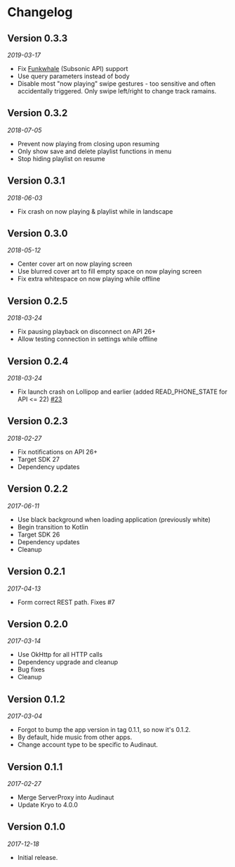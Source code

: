 Changelog
=========

## Version 0.3.3
_2019-03-17_
* Fix [Funkwhale](https://funkwhale.audio/) (Subsonic API) support
* Use query parameters instead of body
* Disable most "now playing" swipe gestures - too sensitive and often
  accidentally triggered.
  Only swipe left/right to change track ramains.


## Version 0.3.2
_2018-07-05_
* Prevent now playing from closing upon resuming
* Only show save and delete playlist functions in menu
* Stop hiding playlist on resume


## Version 0.3.1
_2018-06-03_
* Fix crash on now playing & playlist while in landscape


## Version 0.3.0
_2018-05-12_
* Center cover art on now playing screen
* Use blurred cover art to fill empty space on now playing screen
* Fix extra whitespace on now playing while offline


## Version 0.2.5
_2018-03-24_
* Fix pausing playback on disconnect on API 26+
* Allow testing connection in settings while offline


## Version 0.2.4
_2018-03-24_
* Fix launch crash on Lollipop and earlier (added READ_PHONE_STATE for API <= 22) [#23](https://github.com/nvllsvm/Audinaut/issues/23)


## Version 0.2.3
_2018-02-27_
* Fix notifications on API 26+
* Target SDK 27
* Dependency updates


## Version 0.2.2
_2017-06-11_
* Use black background when loading application (previously white)
* Begin transition to Kotlin
* Target SDK 26
* Dependency updates
* Cleanup


## Version 0.2.1
_2017-04-13_
* Form correct REST path. Fixes #7


## Version 0.2.0
_2017-03-14_
* Use OkHttp for all HTTP calls
* Dependency upgrade and cleanup
* Bug fixes
* Cleanup


## Version 0.1.2
_2017-03-04_
* Forgot to bump the app version in tag 0.1.1, so now it's 0.1.2.
* By default, hide music from other apps.
* Change account type to be specific to Audinaut.


## Version 0.1.1
_2017-02-27_
* Merge ServerProxy into Audinaut
* Update Kryo to 4.0.0


## Version 0.1.0
_2017-12-18_
* Initial release.
